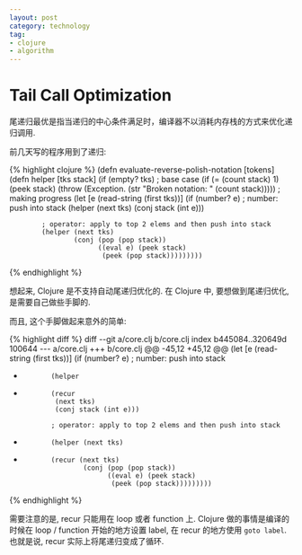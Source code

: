 ```yaml
---
layout: post
category: technology
tag:
- clojure
- algorithm
---
```


# Tail Call Optimization

尾递归最优是指当递归的中心条件满足时，编译器不以消耗内存栈的方式来优化递归调用.

前几天写的程序用到了递归:

{% highlight clojure %}
(defn evaluate-reverse-polish-notation
  [tokens]
  (defn helper [tks stack]
      (if (empty? tks)
        ; base case
        (if (= (count stack) 1)
          (peek stack)
          (throw (Exception. (str "Broken notation: " (count stack)))))
        ; making progress
        (let [e (read-string (first tks))]
          (if (number? e)
            ; number: push into stack
            (helper
             (next tks)
             (conj stack (int e)))

            ; operator: apply to top 2 elems and then push into stack
            (helper (next tks)
                    (conj (pop (pop stack))
                          ((eval e) (peek stack)
                           (peek (pop stack)))))))))
{% endhighlight %}

想起来, Clojure 是不支持自动尾递归优化的.
在 Clojure 中, 要想做到尾递归优化, 是需要自己做些手脚的.

而且, 这个手脚做起来意外的简单:

{% highlight diff %}
diff --git a/core.clj b/core.clj
index b445084..320649d 100644
--- a/core.clj
+++ b/core.clj
@@ -45,12 +45,12 @@
         (let [e (read-string (first tks))]
           (if (number? e)
             ; number: push into stack
-            (helper
+            (recur
              (next tks)
              (conj stack (int e)))

             ; operator: apply to top 2 elems and then push into stack
-            (helper (next tks)
+            (recur (next tks)
                     (conj (pop (pop stack))
                           ((eval e) (peek stack)
                            (peek (pop stack)))))))))
{% endhighlight %}

需要注意的是, recur 只能用在 loop 或者 function 上.
Clojure 做的事情是编译的时候在 loop / function 开始的地方设置 label, 在 recur 的地方使用 `goto label`.
也就是说, recur 实际上将尾递归变成了循环.
